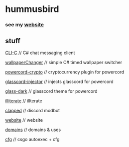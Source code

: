 # hummusbird

### see my [website](https://hummusbird.co.uk)


## stuff

[CLI-C](https://github.com/hummusbird/clic) // C# chat messaging client

[wallpaperChanger](https://github.com/hummusbird/wallpaperChanger) // simple C# timed wallpaper switcher

[powercord-crypto](https://github.com/hummusbird/powercord-crypto) // cryptocurrency plugin for powercord

[glasscord-injector](https://github.com/hummusbird/glasscord-injector) // injects glasscord for powercord

[glass-dark](https://github.com/hummusbird/glass-dark) // glasscord theme for powercord

[illiterate](https://github.com/hummusbird/illiterate) // illterate

[clapped](https://github.com/hummusbird/clapped) // discord modbot

[website](https://github.com/hummusbird/website) // website

[domains](https://github.com/hummusbird/domains) // domains & uses

[cfg](https://github.com/hummusbird/cfg) // csgo autoexec + cfg
